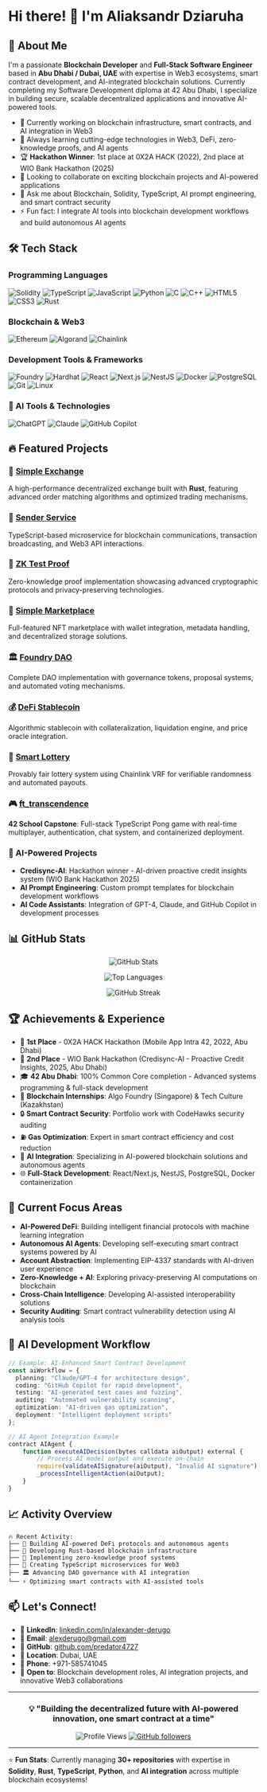 # Hi there! 👋 I'm Aliaksandr Dziaruha

## 🚀 About Me
I'm a passionate **Blockchain Developer** and **Full-Stack Software Engineer** based in **Abu Dhabi / Dubai, UAE** with expertise in Web3 ecosystems, smart contract development, and AI-integrated blockchain solutions. Currently completing my Software Development diploma at 42 Abu Dhabi, I specialize in building secure, scalable decentralized applications and innovative AI-powered tools.

- 🔭 Currently working on blockchain infrastructure, smart contracts, and AI integration in Web3
- 🌱 Always learning cutting-edge technologies in Web3, DeFi, zero-knowledge proofs, and AI agents
- 🏆 **Hackathon Winner**: 1st place at 0X2A HACK (2022), 2nd place at WIO Bank Hackathon (2025)
- 👯 Looking to collaborate on exciting blockchain projects and AI-powered applications
- 💬 Ask me about Blockchain, Solidity, TypeScript, AI prompt engineering, and smart contract security
- ⚡ Fun fact: I integrate AI tools into blockchain development workflows and build autonomous AI agents

## 🛠️ Tech Stack

### Programming Languages
![Solidity](https://img.shields.io/badge/Solidity-%23363636.svg?style=for-the-badge&logo=solidity&logoColor=white)
![TypeScript](https://img.shields.io/badge/typescript-%23007ACC.svg?style=for-the-badge&logo=typescript&logoColor=white)
![JavaScript](https://img.shields.io/badge/javascript-%23323330.svg?style=for-the-badge&logo=javascript&logoColor=%23F7DF1E)
![Python](https://img.shields.io/badge/python-3670A0?style=for-the-badge&logo=python&logoColor=ffdd54)
![C](https://img.shields.io/badge/c-%2300599C.svg?style=for-the-badge&logo=c&logoColor=white)
![C++](https://img.shields.io/badge/c++-%2300599C.svg?style=for-the-badge&logo=c%2B%2B&logoColor=white)
![HTML5](https://img.shields.io/badge/html5-%23E34F26.svg?style=for-the-badge&logo=html5&logoColor=white)
![CSS3](https://img.shields.io/badge/css3-%231572B6.svg?style=for-the-badge&logo=css3&logoColor=white)
![Rust](https://img.shields.io/badge/rust-%23000000.svg?style=for-the-badge&logo=rust&logoColor=white)

### Blockchain & Web3
![Ethereum](https://img.shields.io/badge/Ethereum-3C3C3D?style=for-the-badge&logo=Ethereum&logoColor=white)
![Algorand](https://img.shields.io/badge/Algorand-000?style=for-the-badge&logo=algorand&logoColor=white)
![Chainlink](https://img.shields.io/badge/Chainlink-375BD2?style=for-the-badge&logo=chainlink&logoColor=white)

### Development Tools & Frameworks
![Foundry](https://img.shields.io/badge/Foundry-000000?style=for-the-badge)
![Hardhat](https://img.shields.io/badge/Hardhat-FFF100?style=for-the-badge)
![React](https://img.shields.io/badge/react-%2320232a.svg?style=for-the-badge&logo=react&logoColor=%2361DAFB)
![Next.js](https://img.shields.io/badge/Next-black?style=for-the-badge&logo=next.js&logoColor=white)
![NestJS](https://img.shields.io/badge/nestjs-%23E0234E.svg?style=for-the-badge&logo=nestjs&logoColor=white)
![Docker](https://img.shields.io/badge/docker-%230db7ed.svg?style=for-the-badge&logo=docker&logoColor=white)
![PostgreSQL](https://img.shields.io/badge/postgresql-%23316192.svg?style=for-the-badge&logo=postgresql&logoColor=white)
![Git](https://img.shields.io/badge/git-%23F05033.svg?style=for-the-badge&logo=git&logoColor=white)
![Linux](https://img.shields.io/badge/Linux-FCC624?style=for-the-badge&logo=linux&logoColor=black)

### 🤖 AI Tools & Technologies
![ChatGPT](https://img.shields.io/badge/chatGPT-74aa9c?style=for-the-badge&logo=openai&logoColor=white)
![Claude](https://img.shields.io/badge/Claude-CC785C?style=for-the-badge&logo=anthropic&logoColor=white)
![GitHub Copilot](https://img.shields.io/badge/github%20copilot-000000?style=for-the-badge&logo=githubcopilot&logoColor=white)

## 🔥 Featured Projects

### 🦀 [Simple Exchange](https://github.com/predator4727/Simple_exchange)
A high-performance decentralized exchange built with **Rust**, featuring advanced order matching algorithms and optimized trading mechanisms.

### 📡 [Sender Service](https://github.com/predator4727/SenderService)
TypeScript-based microservice for blockchain communications, transaction broadcasting, and Web3 API interactions.

### 🔐 [ZK Test Proof](https://github.com/predator4727/zk_test_proof)
Zero-knowledge proof implementation showcasing advanced cryptographic protocols and privacy-preserving technologies.

### 🏪 [Simple Marketplace](https://github.com/predator4727/simple_marketplace)
Full-featured NFT marketplace with wallet integration, metadata handling, and decentralized storage solutions.

### 🏛️ [Foundry DAO](https://github.com/predator4727/Foundry-DAO)
Complete DAO implementation with governance tokens, proposal systems, and automated voting mechanisms.

### 💰 [DeFi Stablecoin](https://github.com/predator4727/Foundry-DeFi-Stablecoin)
Algorithmic stablecoin with collateralization, liquidation engine, and price oracle integration.

### 🎯 [Smart Lottery](https://github.com/predator4727/Foundry-SmartLottery)
Provably fair lottery system using Chainlink VRF for verifiable randomness and automated payouts.

### 🎮 [ft_transcendence](https://github.com/predator4727/42_school)
**42 School Capstone**: Full-stack TypeScript Pong game with real-time multiplayer, authentication, chat system, and containerized deployment.

### 🤖 AI-Powered Projects
- **Credisync-AI**: Hackathon winner - AI-driven proactive credit insights system (WIO Bank Hackathon 2025)
- **AI Prompt Engineering**: Custom prompt templates for blockchain development workflows
- **AI Code Assistants**: Integration of GPT-4, Claude, and GitHub Copilot in development processes

## 📊 GitHub Stats

<div align="center">
  
![GitHub Stats](https://github-readme-stats.vercel.app/api?username=predator4727&show_icons=true&theme=dark&hide_border=true)

![Top Languages](https://github-readme-stats.vercel.app/api/top-langs/?username=predator4727&layout=compact&theme=dark&hide_border=true)

![GitHub Streak](https://github-readme-streak-stats.herokuapp.com/?user=predator4727&theme=dark&hide_border=true)

</div>

## 🏆 Achievements & Experience

- 🥇 **1st Place** - 0X2A HACK Hackathon (Mobile App Intra 42, 2022, Abu Dhabi)
- 🥈 **2nd Place** - WIO Bank Hackathon (Credisync-AI - Proactive Credit Insights, 2025, Abu Dhabi)
- 🎓 **42 Abu Dhabi**: 100% Common Core completion - Advanced systems programming & full-stack development
- 🔗 **Blockchain Internships**: Algo Foundry (Singapore) & Tech Culture (Kazakhstan)
- 🔒 **Smart Contract Security**: Portfolio work with CodeHawks security auditing
- ⛽ **Gas Optimization**: Expert in smart contract efficiency and cost reduction
- 🤖 **AI Integration**: Specializing in AI-powered blockchain solutions and autonomous agents
- 🌐 **Full-Stack Development**: React/Next.js, NestJS, PostgreSQL, Docker containerization

## 🎯 Current Focus Areas

- **AI-Powered DeFi**: Building intelligent financial protocols with machine learning integration
- **Autonomous AI Agents**: Developing self-executing smart contract systems powered by AI
- **Account Abstraction**: Implementing EIP-4337 standards with AI-driven user experience
- **Zero-Knowledge + AI**: Exploring privacy-preserving AI computations on blockchain
- **Cross-Chain Intelligence**: Developing AI-assisted interoperability solutions
- **Security Auditing**: Smart contract vulnerability detection using AI analysis tools

## 🤖 AI Development Workflow

```typescript
// Example: AI-Enhanced Smart Contract Development
const aiWorkflow = {
  planning: "Claude/GPT-4 for architecture design",
  coding: "GitHub Copilot for rapid development", 
  testing: "AI-generated test cases and fuzzing",
  auditing: "Automated vulnerability scanning",
  optimization: "AI-driven gas optimization",
  deployment: "Intelligent deployment scripts"
};

// AI Agent Integration Example
contract AIAgent {
    function executeAIDecision(bytes calldata aiOutput) external {
        // Process AI model output and execute on-chain
        require(validateAISignature(aiOutput), "Invalid AI signature");
        _processIntelligentAction(aiOutput);
    }
}
```

## 📈 Activity Overview

```text
🔥 Recent Activity:
├── 🤖 Building AI-powered DeFi protocols and autonomous agents
├── 🦀 Developing Rust-based blockchain infrastructure
├── 🔐 Implementing zero-knowledge proof systems
├── 📡 Creating TypeScript microservices for Web3
├── 🏛️ Advancing DAO governance with AI integration
└── ⚡ Optimizing smart contracts with AI-assisted tools
```

## 📫 Let's Connect!

- 💼 **LinkedIn**: [linkedin.com/in/alexander-derugo](https://linkedin.com/in/alexander-derugo)
- 📧 **Email**: alexderugo@gmail.com
- 🐙 **GitHub**: [github.com/predator4727](https://github.com/predator4727)
- 📍 **Location**: Dubai, UAE
- 📱 **Phone**: +971-585741045
- 💬 **Open to**: Blockchain development roles, AI integration projects, and innovative Web3 collaborations

---

<div align="center">
  
### 💡 "Building the decentralized future with AI-powered innovation, one smart contract at a time"

![Profile Views](https://komarev.com/ghpvc/?username=predator4727&color=brightgreen&style=flat-square)
[![GitHub followers](https://img.shields.io/github/followers/predator4727?style=social)](https://github.com/predator4727)

</div>

---

⭐️ **Fun Stats**: Currently managing **30+ repositories** with expertise in **Solidity**, **Rust**, **TypeScript**, **Python**, and **AI integration** across multiple blockchain ecosystems!
